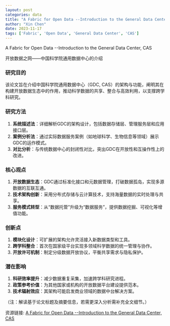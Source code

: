 ```yaml
---
layout: post
categories: data
title: "A Fabric for Open Data --Introduction to the General Data Center, CAS"
author: "Xin Chen"
date: 2023-11-17
tags: ['Fabric', 'Open Data', 'General Data Center', 'CAS']
---
```


A Fabric for Open Data --Introduction to the General Data Center, CAS

开放数据之网——中国科学院通用数据中心的介绍

### 研究目的  
该论文旨在介绍中国科学院通用数据中心（GDC, CAS）的架构与功能，阐明其在构建开放数据生态中的作用，推动科学数据的共享、整合与高效利用，以支撑跨学科研究。

### 研究方法  
1. **系统描述法**：详细解析GDC的架构设计，包括数据存储层、管理服务层和应用接口层。  
2. **案例分析法**：通过实际数据服务案例（如地球科学、生物信息等领域）展示GDC的运作模式。  
3. **对比分析**：与传统数据中心的封闭性对比，突出GDC在开放性和互操作性上的改进。  

### 核心观点  
1. **开放数据生态**：GDC通过标准化接口和元数据管理，打破数据孤岛，实现多源数据的互联互通。  
2. **技术架构创新**：采用分布式存储与云计算技术，支持海量数据的实时处理与共享。  
3. **服务模式转型**：从“数据托管”升级为“数据服务”，提供数据挖掘、可视化等增值功能。  

### 创新点  
1. **模块化设计**：可扩展的架构允许灵活接入新数据类型和工具。  
2. **跨学科整合**：首次在国家级平台实现多领域科学数据的统一管理与协作。  
3. **开放许可机制**：制定分级数据开放协议，平衡共享需求与隐私保护。  

### 潜在影响  
1. **科研效率提升**：减少数据重复采集，加速跨学科研究进程。  
2. **政策参考价值**：为其他国家或机构的开放数据平台建设提供范本。  
3. **技术辐射效应**：其架构可能启发商业领域的数据中台解决方案。  

（注：解读基于论文标题及摘要信息，若需更深入分析需补充全文细节。）

资源链接: [A Fabric for Open Data --Introduction to the General Data Center, CAS](https://doi.org/10.57760/sciencedb.13224)

